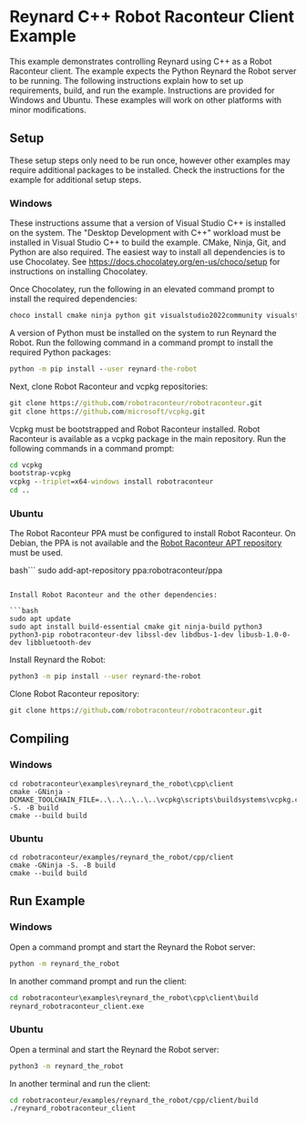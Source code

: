 # Reynard C++ Robot Raconteur Client Example

This example demonstrates controlling Reynard using C++ as a Robot Raconteur client. The example expects the
Python Reynard the Robot server to be running. The following instructions explain how to set up requirements,
build, and run the example. Instructions are provided for Windows and Ubuntu. These examples will work
on other platforms with minor modifications.

## Setup

These setup steps only need to be run once, however other examples may require additional packages to be installed.
Check the instructions for the example for additional setup steps.

### Windows

These instructions assume that a version of Visual Studio C++ is installed on the system. The
"Desktop Development with C++" workload must be installed in Visual Studio C++ to build the example.
CMake, Ninja, Git, and Python are also required. The easiest way to install all dependencies is to use Chocolatey.
See https://docs.chocolatey.org/en-us/choco/setup for instructions on installing Chocolatey.

Once Chocolatey, run the following in an elevated command prompt to install the required dependencies:

```cmd
choco install cmake ninja python git visualstudio2022community visualstudio2022-workload-nativedesktop
```

A version of Python must be installed on the system to run Reynard the Robot. Run the following command in a
command prompt to install the required Python packages:

```cmd
python -m pip install --user reynard-the-robot
```

Next, clone Robot Raconteur and vcpkg repositories:

```cmd
git clone https://github.com/robotraconteur/robotraconteur.git
git clone https://github.com/microsoft/vcpkg.git
```

Vcpkg must be bootstrapped and Robot Raconteur installed. Robot Raconteur is available as a vcpkg package in the main
repository. Run the following commands in a command prompt:

```cmd
cd vcpkg
bootstrap-vcpkg
vcpkg --triplet=x64-windows install robotraconteur
cd ..
```

### Ubuntu

The Robot Raconteur PPA must be configured to install Robot Raconteur. On Debian, the PPA is not available
and the [Robot Raconteur APT repository](https://github.com/robotraconteur/robotraconteur-apt) must be used.

bash```
sudo add-apt-repository ppa:robotraconteur/ppa
```

Install Robot Raconteur and the other dependencies:

```bash
sudo apt update
sudo apt install build-essential cmake git ninja-build python3 python3-pip robotraconteur-dev libssl-dev libdbus-1-dev libusb-1.0-0-dev libbluetooth-dev
```

Install Reynard the Robot:

```bash
python3 -m pip install --user reynard-the-robot
```

Clone Robot Raconteur repository:

```cmd
git clone https://github.com/robotraconteur/robotraconteur.git
```

## Compiling

### Windows

```
cd robotraconteur\examples\reynard_the_robot\cpp\client
cmake -GNinja -DCMAKE_TOOLCHAIN_FILE=..\..\..\..\..\vcpkg\scripts\buildsystems\vcpkg.cmake -S. -B build
cmake --build build
```

### Ubuntu
```
cd robotraconteur/examples/reynard_the_robot/cpp/client
cmake -GNinja -S. -B build
cmake --build build
```

## Run Example

### Windows

Open a command prompt and start the Reynard the Robot server:

```cmd
python -m reynard_the_robot
```

In another command prompt and run the client:

```cmd
cd robotraconteur\examples\reynard_the_robot\cpp\client\build
reynard_robotraconteur_client.exe
```

### Ubuntu

Open a terminal and start the Reynard the Robot server:

```bash
python3 -m reynard_the_robot
```

In another terminal and run the client:

```bash
cd robotraconteur/examples/reynard_the_robot/cpp/client/build
./reynard_robotraconteur_client
```
